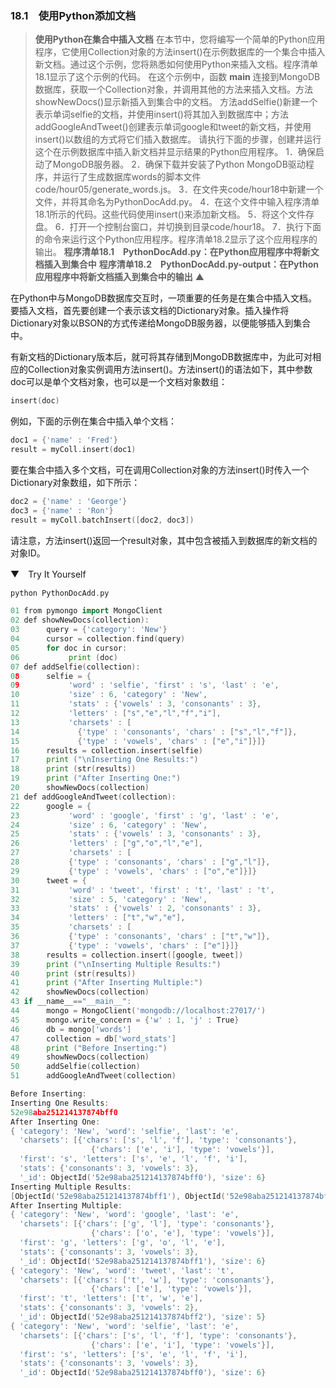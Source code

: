 ### 18.1　使用Python添加文档

> **使用Python在集合中插入文档**
> 在本节中，您将编写一个简单的Python应用程序，它使用Collection对象的方法insert()在示例数据库的一个集合中插入新文档。通过这个示例，您将熟悉如何使用Python来插入文档。程序清单18.1显示了这个示例的代码。
> 在这个示例中，函数 **main** 连接到MongoDB数据库，获取一个Collection对象，并调用其他的方法来插入文档。方法showNewDocs()显示新插入到集合中的文档。
> 方法addSelfie()新建一个表示单词selfie的文档，并使用insert()将其加入到数据库中；方法addGoogleAndTweet()创建表示单词google和tweet的新文档，并使用insert()以数组的方式将它们插入数据库。
> 请执行下面的步骤，创建并运行这个在示例数据库中插入新文档并显示结果的Python应用程序。
> 1．确保启动了MongoDB服务器。
> 2．确保下载并安装了Python MongoDB驱动程序，并运行了生成数据库words的脚本文件code/hour05/generate_words.js。
> 3．在文件夹code/hour18中新建一个文件，并将其命名为PythonDocAdd.py。
> 4．在这个文件中输入程序清单18.1所示的代码。这些代码使用insert()来添加新文档。
> 5．将这个文件存盘。
> 6．打开一个控制台窗口，并切换到目录code/hour18。
> 7．执行下面的命令来运行这个Python应用程序。程序清单18.2显示了这个应用程序的输出。
> **程序清单18.1　PythonDocAdd.py：在Python应用程序中将新文档插入到集合中**
> **程序清单18.2　PythonDocAdd.py-output：在Python应用程序中将新文档插入到集合中的输出**
> ▲

在Python中与MongoDB数据库交互时，一项重要的任务是在集合中插入文档。要插入文档，首先要创建一个表示该文档的Dictionary对象。插入操作将Dictionary对象以BSON的方式传递给MongoDB服务器，以便能够插入到集合中。

有新文档的Dictionary版本后，就可将其存储到MongoDB数据库中，为此可对相应的Collection对象实例调用方法insert()。方法insert()的语法如下，其中参数doc可以是单个文档对象，也可以是一个文档对象数组：

```go
insert(doc)
```

例如，下面的示例在集合中插入单个文档：

```go
doc1 = {'name' : 'Fred'}
result = myColl.insert(doc1)
```

要在集合中插入多个文档，可在调用Collection对象的方法insert()时传入一个Dictionary对象数组，如下所示：

```go
doc2 = {'name' : 'George'}
doc3 = {'name' : 'Ron'}
result = myColl.batchInsert([doc2, doc3])
```

请注意，方法insert()返回一个result对象，其中包含被插入到数据库的新文档的对象ID。

▼　Try It Yourself

```go
python PythonDocAdd.py
```

```go
01 from pymongo import MongoClient
02 def showNewDocs(collection):
03      query = {'category': 'New'}
04      cursor = collection.find(query)
05      for doc in cursor:
06           print (doc)
07 def addSelfie(collection):
08      selfie = {
09           'word' : 'selfie', 'first' : 's', 'last' : 'e',
10           'size' : 6, 'category' : 'New',
11           'stats' : {'vowels' : 3, 'consonants' : 3},
12           'letters' : ["s","e","l","f","i"],
13           'charsets' : [
14             {'type' : 'consonants', 'chars' : ["s","l","f"]},
15             {'type' : 'vowels', 'chars' : ["e","i"]}]}
16      results = collection.insert(selfie)
17      print ("\nInserting One Results:")
18      print (str(results))
19      print ("After Inserting One:")
20      showNewDocs(collection)
21 def addGoogleAndTweet(collection):
22      google = {
23           'word' : 'google', 'first' : 'g', 'last' : 'e',
24           'size' : 6, 'category' : 'New',
25           'stats' : {'vowels' : 3, 'consonants' : 3},
26           'letters' : ["g","o","l","e"],
27           'charsets' : [
28           {'type' : 'consonants', 'chars' : ["g","l"]},
29           {'type' : 'vowels', 'chars' : ["o","e"]}]}
30      tweet = {
31           'word' : 'tweet', 'first' : 't', 'last' : 't',
32           'size' : 5, 'category' : 'New',
33           'stats' : {'vowels' : 2, 'consonants' : 3},
34           'letters' : ["t","w","e"],
35           'charsets' : [
36           {'type' : 'consonants', 'chars' : ["t","w"]},
37           {'type' : 'vowels', 'chars' : ["e"]}]}
38      results = collection.insert([google, tweet])
39      print ("\nInserting Multiple Results:")
40      print (str(results))
41      print ("After Inserting Multiple:")
42      showNewDocs(collection)
43 if __name__=="__main__":
44      mongo = MongoClient('mongodb://localhost:27017/')
45      mongo.write_concern = {'w' : 1, 'j' : True}
46      db = mongo['words']
47      collection = db['word_stats']
48      print ("Before Inserting:")
49      showNewDocs(collection)
50      addSelfie(collection)
51      addGoogleAndTweet(collection)
```

```go
Before Inserting:
Inserting One Results:
52e98aba251214137874bff0
After Inserting One:
{ 'category': 'New', 'word': 'selfie', 'last': 'e',
  'charsets': [{'chars': ['s', 'l', 'f'], 'type': 'consonants'},
                  {'chars': ['e', 'i'], 'type': 'vowels'}],
  'first': 's', 'letters': ['s', 'e', 'l', 'f', 'i'],
  'stats': {'consonants': 3, 'vowels': 3},
  '_id': ObjectId('52e98aba251214137874bff0'), 'size': 6}
Inserting Multiple Results:
[ObjectId('52e98aba251214137874bff1'), ObjectId('52e98aba251214137874bff2')]
After Inserting Multiple:
{ 'category': 'New', 'word': 'google', 'last': 'e',
  'charsets': [{'chars': ['g', 'l'], 'type': 'consonants'},
                  {'chars': ['o', 'e'], 'type': 'vowels'}],
  'first': 'g', 'letters': ['g', 'o', 'l', 'e'],
  'stats': {'consonants': 3, 'vowels': 3},
  '_id': ObjectId('52e98aba251214137874bff1'), 'size': 6}
{ 'category': 'New', 'word': 'tweet', 'last': 't',
  'charsets': [{'chars': ['t', 'w'], 'type': 'consonants'},
                  {'chars': ['e'], 'type': 'vowels'}],
  'first': 't', 'letters': ['t', 'w', 'e'],
  'stats': {'consonants': 3, 'vowels': 2},
  '_id': ObjectId('52e98aba251214137874bff2'), 'size': 5}
{ 'category': 'New', 'word': 'selfie', 'last': 'e',
  'charsets': [{'chars': ['s', 'l', 'f'], 'type': 'consonants'},
                  {'chars': ['e', 'i'], 'type': 'vowels'}],
  'first': 's', 'letters': ['s', 'e', 'l', 'f', 'i'],
  'stats': {'consonants': 3, 'vowels': 3},
  '_id': ObjectId('52e98aba251214137874bff0'), 'size': 6}
```

